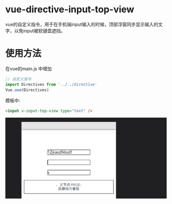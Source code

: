 # vue-directive-input-top-view
vue的自定义指令，用于在手机端input输入的时候，顶部浮窗同步显示输入的文字，以免input被软键盘遮挡。

# 使用方法

在vue的main.js 中增加

```js
// 自定义指令
import Directives from '../../directive'
Vue.use(Directives)
```

模板中:

```html
<input v-input-top-view type="text" />
```


![image](https://github.com/niboac/vue-directive-input-top-view/blob/main/static/demo.gif)
